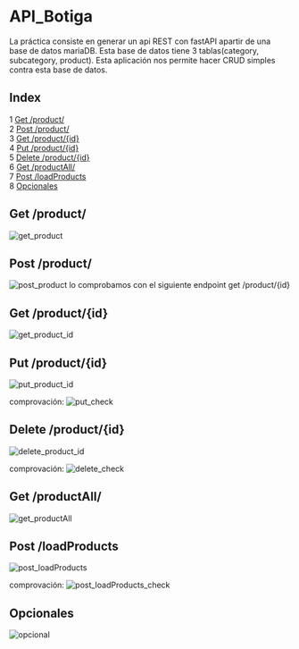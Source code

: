 # API_Botiga

La práctica consiste en generar un api REST con fastAPI apartir de una base de datos mariaDB. Esta base de datos tiene 3 tablas(category, subcategory, product). Esta aplicación nos permite hacer CRUD simples contra esta base de datos.

## Index 

1 [Get /product/](#get-product) </br>
2 [Post /product/](#post-product) </br>
3 [Get /product/{id}](#get-productid) </br>
4 [Put /product/{id}](#put-productid) </br>
5 [Delete /product/{id}](#delete-productid) </br>
6 [Get /productAll/](#get-productall) </br>
7 [Post /loadProducts](#post-loadproducts) </br>
8 [Opcionales](#opcionales)

## Get /product/

![get_product](captures/get_product.png)

## Post /product/

![post_product](captures/post_product.png)
lo comprobamos con el siguiente endpoint get /product/{id}

## Get /product/{id}

![get_product_id](captures/get_product_id.png)

## Put /product/{id}

![put_product_id](captures/put_product_id.png)

comprovación:
![put_check](captures/put_check.png)

## Delete /product/{id}

![delete_product_id](captures/delete_product_id.png)

comprovación:
![delete_check](captures/delete_check.png)

## Get /productAll/

![get_productAll](captures/get_productAll.png)

## Post /loadProducts

![post_loadProducts](captures/post_loadProducts.png)

comprovación:
![post_loadProducts_check](captures/post_loadProducts_check.png)

## Opcionales

![opcional](captures/opcional.png)